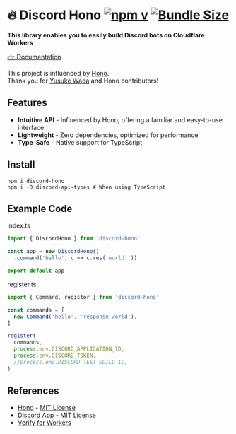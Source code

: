 # 🔥 Discord Hono [![npm v](https://img.shields.io/npm/v/discord-hono)](https://www.npmjs.com/package/discord-hono) [![Bundle Size](https://img.shields.io/bundlephobia/minzip/discord-hono)](https://bundlephobia.com/package/discord-hono)

**This library enables you to easily build Discord bots on Cloudflare Workers**

[👉 Documentation](https://discord-hono.luis.fun)

This project is influenced by [Hono](https://github.com/honojs/hono).  
Thank you for [Yusuke Wada](https://github.com/yusukebe) and Hono contributors!

## Features

- **Intuitive API** - Influenced by Hono, offering a familiar and easy-to-use interface
- **Lightweight** - Zero dependencies, optimized for performance
- **Type-Safe** - Native support for TypeScript

## Install

```shell
npm i discord-hono
npm i -D discord-api-types # When using TypeScript
```

## Example Code

index.ts

```ts
import { DiscordHono } from 'discord-hono'

const app = new DiscordHono()
  .command('hello', c => c.res('world!'))

export default app
```

register.ts

```ts
import { Command, register } from 'discord-hono'

const commands = [
  new Command('hello', 'response world'),
]

register(
  commands,
  process.env.DISCORD_APPLICATION_ID,
  process.env.DISCORD_TOKEN,
  //process.env.DISCORD_TEST_GUILD_ID,
)
```

## References

- [Hono](https://github.com/honojs/hono) - [MIT License](https://github.com/honojs/hono/blob/main/LICENSE)
- [Discord App](https://github.com/discord/cloudflare-sample-app) - [MIT License](https://github.com/discord/cloudflare-sample-app/blob/main/LICENSE)
- [Verify for Workers](https://gist.github.com/devsnek/77275f6e3f810a9545440931ed314dc1)
